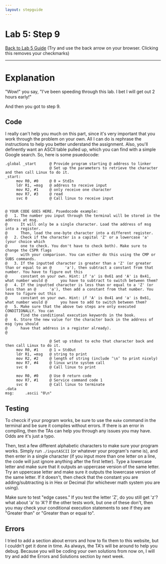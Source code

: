 ```yaml
---
layout: stepguide
---
```

# Lab 5: Step 9
[Back to Lab 5 Guide](./guide.md) (Try and use the back arrow on your browser. Clicking this removes your checkmarks)

---
# Explanation
"Wow!" you say, "I've been speeding through this lab. I bet I will get out 2 hours early!" 

And then you got to step 9.

## Code
I really can't help you much on this part, since it's very important that you work through the problem on your own. All I can do is rephrase the instructions to help you better understand the assignment. Also, you'll definently want an ASCII table pulled up, which you can find with a simple Google search. So, here is some psuedocode:

```ARM
.global _start      @ Provide program starting @ address to linker 
                    @ Set up the parameters to retrieve the character and then call Linux to do it. 
_start:    
     mov R0, #0     @ 0 = StdIn 
     ldr R1, =msg   @ address to receive input 
     mov R2, #1     @ only receive one character 
     mov R7, #3     @ read 
     svc 0          @ Call linux to receive input 


@ YOUR CODE GOES HERE. Psuedocode example:
@   1. The number you input through the terminal will be stored in the address at msg.
@      It will only be a single character. Load the address of msg into a register. 
@      Then, load the one-byte character into a different register.
@   2. Check if the character is a capital 'Z' or a lowercase 'a' (your choice which   
@      one to check. You don't have to check both). Make sure to change the CSPR flags
@      with your comparison. You can either do this using the CMP or SUBS commands.
@   3. If the inputted character is greater than a 'Z' (or greater than or equal to an @      'a'), then subtract a constant from that number. You have to figure out this 
@      constant on your own. Hint: if 'a' is 0x61 and 'A' is 0x41, what number would @      you have to subtract to switch between them?
@   4. If the inputted character is less than or equal to a 'Z' (or less than an @      'a'), then add a constant from that number. You have to figure out this 
@      constant on your own. Hint: if 'A' is 0x41 and 'a' is 0x61, what number would @      you have to add to switch between them?
@   5. Make sure that the above two steps are only executed CONDITIONALLY. You can 
@      find the conditional execution keywords in the book.
@   6. Store the new value for the character back in the address of msg (you should 
@      have that address in a register already).
@

                    @ Set up stdout to echo that character back and then call Linux to do it. 
     mov R0, #1     @ 1 = StdOut 
     ldr R1, =msg   @ string to print 
     mov R2, #2     @ length of string (include ‘\n’ to print nicely) 
     mov R7, #4     @ linux write system call 
     svc 0          @ Call linux to print 

     mov R0, #0     @ Use 0 return code 
     mov R7, #1     @ Service command code 1 
     svc 0          @ Call linux to terminate 
.data 
msg:     .ascii "0\n" 

```
## Testing
To checck if your program works, be sure to use the `make` command in the terminal and be sure it compiles without errors. If there is an error in compiling, then the TAs can help you through any issues you may have. Odds are it's just a typo. 

Then, test a few different alphabetic characters to make sure your program works. Simply run `./inputASCII` (or whatever your program's name is), and then enter in a single character (if you input more than one letter on a line, the code will just ignore anything after the first letter). Type a lowercase letter and make sure that it outputs an uppercase version of the same letter. Try an uppercase letter and make sure it outputs the lowercase version of the same letter. If it doesn't, then check that the constant you are adding/subtracting is in Hex or Decimal (for whichever math system you are using). 

Make sure to test "edge cases." If you test the letter 'Z', do you still get 'z'? what about 'a' to 'A'? If the other tests work, but one of these don't, then you may check your conditional execution statements to see if they are "Greater than" or "Greater than or equal to".


## Errors
I tried to add a section about errors and how to fix them to this website, but I couldn't get it done in time. As always, the TA's will be around to help you debug. Because you will be coding your own solutions from now on, I will try and add the Errors and Solutions section by next week.